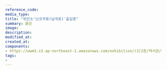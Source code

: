 ```yaml
---
reference_code:
media_type:
title: "위안소'난코쿠표(남국료)'출입증"
summary: 붉은
image:
description: 
modified_at:
created_at:
components:
- https://wwm3.s3.ap-northeast-2.amazonaws.com/exhibition/(3)2층/역사관/자료/LHS_0225.jpg
tags:
-
---
```

